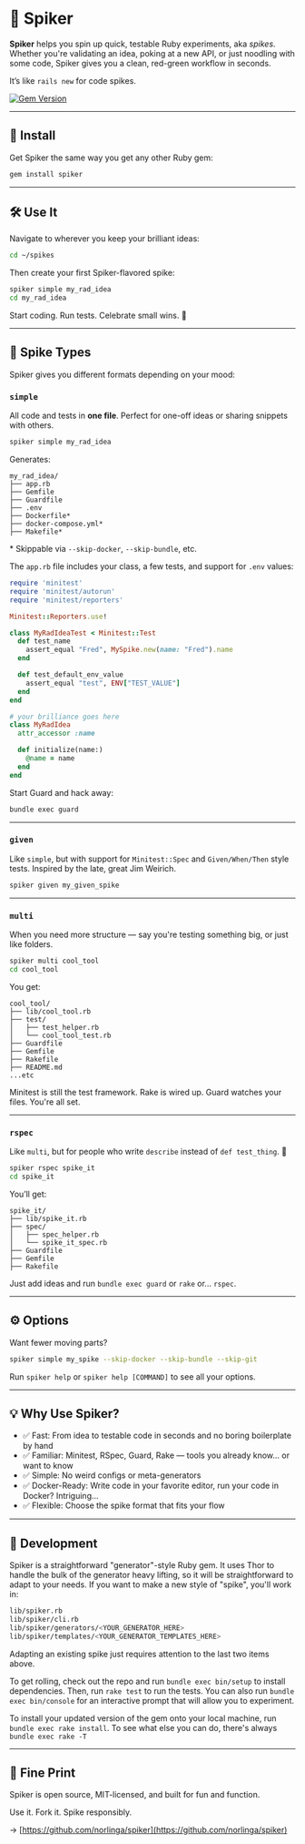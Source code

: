 # 🧪 Spiker

**Spiker** helps you spin up quick, testable Ruby experiments, aka *spikes*.
Whether you're validating an idea, poking at a new API, or just noodling with some code, Spiker gives you a clean, red-green workflow in seconds.

It’s like `rails new` for code spikes.

[![Gem Version](https://badge.fury.io/rb/spiker.svg)](https://badge.fury.io/rb/spiker)

---

## 🚀 Install

Get Spiker the same way you get any other Ruby gem:

```sh
gem install spiker
```

---

## 🛠️ Use It

Navigate to wherever you keep your brilliant ideas:

```sh
cd ~/spikes
```

Then create your first Spiker-flavored spike:

```sh
spiker simple my_rad_idea
cd my_rad_idea
```

Start coding. Run tests. Celebrate small wins. 🎉

---

## 🧬 Spike Types

Spiker gives you different formats depending on your mood:

### `simple`

All code and tests in **one file**. Perfect for one-off ideas or sharing snippets with others.

```sh
spiker simple my_rad_idea
```

Generates:

```
my_rad_idea/
├── app.rb
├── Gemfile
├── Guardfile
├── .env
├── Dockerfile*
├── docker-compose.yml*
├── Makefile*
```

\* Skippable via `--skip-docker`, `--skip-bundle`, etc.

The `app.rb` file includes your class, a few tests, and support for `.env` values:

```ruby
require 'minitest'
require 'minitest/autorun'
require 'minitest/reporters'

Minitest::Reporters.use!

class MyRadIdeaTest < Minitest::Test
  def test_name
    assert_equal "Fred", MySpike.new(name: "Fred").name
  end

  def test_default_env_value
    assert_equal "test", ENV["TEST_VALUE"]
  end
end

# your brilliance goes here
class MyRadIdea
  attr_accessor :name

  def initialize(name:)
    @name = name
  end
end
```

Start Guard and hack away:

```sh
bundle exec guard
```

---

### `given`

Like `simple`, but with support for `Minitest::Spec` and `Given/When/Then` style tests. Inspired by the late, great Jim Weirich.

```sh
spiker given my_given_spike
```

---

### `multi`

When you need more structure — say you're testing something big, or just like folders.

```sh
spiker multi cool_tool
cd cool_tool
```

You get:

```
cool_tool/
├── lib/cool_tool.rb
├── test/
│   ├── test_helper.rb
│   └── cool_tool_test.rb
├── Guardfile
├── Gemfile
├── Rakefile
├── README.md
...etc
```

Minitest is still the test framework. Rake is wired up. Guard watches your files. You're all set.

---

### `rspec`

Like `multi`, but for people who write `describe` instead of `def test_thing`. 🐹

```sh
spiker rspec spike_it
cd spike_it
```

You’ll get:

```
spike_it/
├── lib/spike_it.rb
├── spec/
│   ├── spec_helper.rb
│   └── spike_it_spec.rb
├── Guardfile
├── Gemfile
├── Rakefile
```

Just add ideas and run `bundle exec guard` or `rake` or... `rspec`.

---

## ⚙️ Options

Want fewer moving parts?

```sh
spiker simple my_spike --skip-docker --skip-bundle --skip-git
```

Run `spiker help` or `spiker help [COMMAND]` to see all your options.

---

## 💡 Why Use Spiker?

- ✅ Fast: From idea to testable code in seconds and no boring boilerplate by hand
- ✅ Familiar: Minitest, RSpec, Guard, Rake — tools you already know... or want to know
- ✅ Simple: No weird configs or meta-generators
- ✅ Docker-Ready: Write code in your favorite editor, run your code in Docker? Intriguing...
- ✅ Flexible: Choose the spike format that fits your flow

---

## 💪 Development

Spiker is a straightforward "generator"-style Ruby gem.
It uses Thor to handle the bulk of the generator heavy lifting, so it will be straightforward to adapt to your needs.
If you want to make a new style of "spike", you'll work in:

```sh
lib/spiker.rb
lib/spiker/cli.rb
lib/spiker/generators/<YOUR_GENERATOR_HERE>
lib/spiker/templates/<YOUR_GENERATOR_TEMPLATES_HERE>
```

Adapting an existing spike just requires attention to the last two items above.

To get rolling, check out the repo and run `bundle exec bin/setup` to install dependencies.
Then, run `rake test` to run the tests.
You can also run `bundle exec bin/console` for an interactive prompt that will allow you to experiment.

To install your updated version of the gem onto your local machine, run `bundle exec rake install`.
To see what else you can do, there's always `bundle exec rake -T`

---

## 🧼 Fine Print

Spiker is open source, MIT-licensed, and built for fun and function.

Use it. Fork it. Spike responsibly.

→ [https://github.com/norlinga/spiker](https://github.com/norlinga/spiker)
